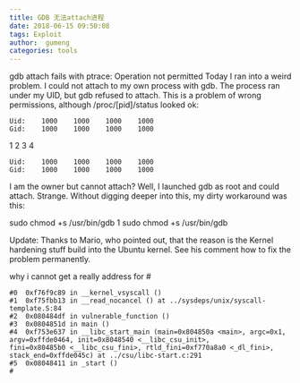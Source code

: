 ```yaml
---
title: GDB 无法attach进程
date: 2018-06-15 09:50:08
tags: Exploit
author:  gumeng
categories: tools
---
```





 gdb attach fails with ptrace: Operation not permitted
Today I ran into a weird problem. I could not attach to my own process with gdb. The process ran under my UID, but gdb refused to attach. This is a problem of wrong permissions, although /proc/[pid]/status looked ok:


```
Uid:    1000    1000    1000    1000
Gid:    1000    1000    1000    1000
```
1
2
3
4
```
Uid:    1000    1000    1000    1000
Gid:    1000    1000    1000    1000
```
I am the owner but cannot attach? Well, I launched gdb as root and could attach. Strange. Without digging deeper into this, my dirty workaround was this:


sudo chmod +s /usr/bin/gdb
1
sudo chmod +s /usr/bin/gdb

Update: Thanks to Mario, who pointed out, that the reason is the Kernel hardening stuff build into the Ubuntu kernel. See his comment how to fix the problem permanently.

why i cannot get a really address for 
    #
    
    #0  0xf76f9c89 in __kernel_vsyscall ()
    #1  0xf75fbb13 in __read_nocancel () at ../sysdeps/unix/syscall-template.S:84
    #2  0x080484df in vulnerable_function ()
    #3  0x0804851d in main ()
    #4  0xf753e637 in __libc_start_main (main=0x804850a <main>, argc=0x1, 
    argv=0xffde0464, init=0x8048540 <__libc_csu_init>, 
    fini=0x80485b0 <__libc_csu_fini>, rtld_fini=0xf770a8a0 <_dl_fini>, 
    stack_end=0xffde045c) at ../csu/libc-start.c:291
    #5  0x08048411 in _start ()
    #